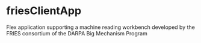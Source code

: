 # friesClientApp
Flex application supporting a machine reading workbench developed by the FRIES consortium of the DARPA Big Mechanism Program
